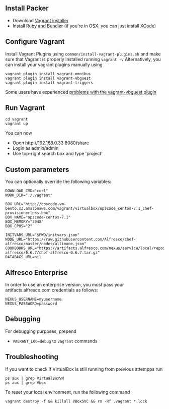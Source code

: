 Install Packer
---
* Download [Vagrant installer](https://www.vagrantup.com/downloads.html)
* Install [Ruby and Bundler](http://bundler.io) (if you're in OSX, you can just install [XCode](https://developer.apple.com/xcode))

Configure Vagrant
---
Install Vagrant Plugins using ```common/install-vagrant-plugins.sh``` and make sure that Vagrant is properly installed running ```vagrant -v```
Alternatively, you can install your vagrant plugins manually using

```
vagrant plugin install vagrant-omnibus
vagrant plugin install vagrant-vbguest
vagrant plugin install vagrant-triggers
```
Some users have experienced [problems with the vagrant-vbguest plugin](https://github.com/maoo/alfresco-boxes/issues/19)

Run Vagrant
---
```
cd vagrant
vagrant up
```

You can now
* Open http://192.168.0.33:8080/share
* Login as admin/admin
* Use top-right search box and type 'project'

Custom parameters
---
You can optionally override the following variables:
```
DOWNLOAD_CMD="curl"
WORK_DIR="./.vagrant"

BOX_URL="http://opscode-vm-bento.s3.amazonaws.com/vagrant/virtualbox/opscode_centos-7.1_chef-provisionerless.box"
BOX_NAME="opscode-centos-7.1"
BOX_MEMORY="2048"
BOX_CPUS="2"

INITVARS_URL="$PWD/initvars.json"
NODE_URL="https://raw.githubusercontent.com/Alfresco/chef-alfresco/master/nodes/allinone.json"
COOKBOOKS_URL="https://artifacts.alfresco.com/nexus/service/local/repositories/releases/content/org/alfresco/devops/chef-alfresco/0.6.7/chef-alfresco-0.6.7.tar.gz"
DATABAGS_URL=nil
```

Alfresco Enterprise
---
In order to use an enterprise version, you must pass your artifacts.alfresco.com credentials as follows:
```
NEXUS_USERNAME=myusername
NEXUS_PASSWORD=password
```

Debugging
---
For debugging purposes, prepend
* ```VAGRANT_LOG=debug``` to ```vagrant``` commsnds

Troubleshooting
---
If you want to check if VirtualBox is still running from previous attempps run

```
ps aux | grep VirtualBoxVM
ps aux | grep Vbox
```

To reset your local environment, run the following command

```
vagrant destroy -f && killall VBoxSVC && rm -Rf .vagrant *.lock
```
